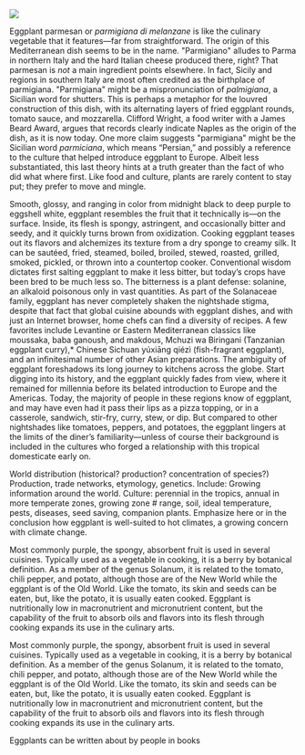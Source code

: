 <a href="https://juncture-digital.org"><img src="https://juncture-digital.org/images/ve-button.png"></a>

<param ve-config 
       title="Eggplant"
       author="Ana Carolina Carmona Ribeiro, Nathan Cornish, and Sheila Scoville"
       banner="https://upload.wikimedia.org/wikipedia/commons/5/55/Leiden_University_Library_-_Seikei_Zusetsu_vol._26%2C_page_027_-_%E6%B8%A4%E6%B5%B7%E8%8C%84%2C_%E6%B0%B4%E8%8C%84_-_Solanum_melongena_L._-_%E8%8C%84%E5%AD%90_-_idem%2C_1804.jpg" 
       layout="vertical">
 
Eggplant parmesan or _parmigiana di melanzane_ is like the culinary vegetable that it features—far from straightforward. The origin of this Mediterranean dish seems to be in the name. "Parmigiano" alludes to Parma in northern Italy and the hard Italian cheese produced there, right? That parmesan is _not_ a main ingredient points elsewhere. In fact, Sicily and regions in southern Italy are most often credited as the birthplace of parmigiana. "Parmigiana" might be a mispronunciation of _palmigiana_, a Sicilian word for shutters. This is perhaps a metaphor for the louvred construction of this dish, with its alternating layers of fried eggplant rounds, tomato sauce, and mozzarella. Clifford Wright, a food writer with a James Beard Award, argues that records clearly indicate Naples as the origin of the dish, as it is now today. One more claim suggests "parmigiana" might be the Sicilian word _parmiciana_, which means “Persian,” and possibly a reference to the culture that helped introduce eggplant to Europe. Albeit less substantiated, this last theory hints at a truth greater than the fact of who did what where first. Like food and culture, plants are rarely content to stay put; they prefer to move and mingle.

<param ve-image 
url="https://upload.wikimedia.org/wikipedia/commons/8/8b/Melanzane_alla_Parmigiana.jpg"
       label="Melanzane alla Parmigiana" 
description="Baked aubergines with Parmesan cheese"
       attribution="Flickr.com user Blue Lotus"
license="CC BY 2.0."
       source="https://www.flickr.com/photos/bluelotus/244367048">

Smooth, glossy, and ranging in color from midnight black to deep purple to eggshell white, eggplant resembles the fruit that it technically is—on the surface. Inside, its flesh is spongy, astringent, and occasionally bitter and seedy, and it quickly turns brown from oxidization. Cooking eggplant teases out its flavors and alchemizes its texture from a dry sponge to creamy silk. It can be sautéed, fried, steamed, boiled, broiled, stewed, roasted, grilled, smoked, pickled, or thrown into a countertop cooker. Conventional wisdom dictates first salting eggplant to make it less bitter, but today’s crops have been bred to be much less so. The bitterness is a plant defense: solanine, an alkaloid poisonous only in vast quantities. As part of the Solanaceae family, eggplant has never completely shaken the nightshade stigma, despite that fact that global cuisine abounds with eggplant dishes, and with just an Internet browser, home chefs can find a diversity of recipes. A few favorites include Levantine or Eastern Mediterranean classics like moussaka, baba ganoush, and makdous, Mchuzi wa Biringani (Tanzanian eggplant curry),* Chinese Sichuan yúxiāng qiézì (fish-fragrant eggplant), and an infinitesimal number of other Asian preparations. The ambiguity of eggplant foreshadows its long journey to kitchens across the globe. Start digging into its history, and the eggplant quickly fades from view, where it remained for millennia before its belated introduction to Europe and the Americas. Today, the majority of people in these regions know of eggplant, and may have even had it pass their lips as a pizza topping, or in a casserole, sandwich, stir-fry, curry, stew, or dip. But compared to other nightshades like tomatoes, peppers, and potatoes, the eggplant lingers at the limits of the diner’s familiarity—unless of course their background is included in the cultures who forged a relationship with this tropical domesticate early on.
<param ve-image 
url="https://upload.wikimedia.org/wikipedia/commons/f/fb/Qiezi.jpg"
       label="Melanzane alla Parmigiana" 
description="Baked aubergines with Parmesan cheese"
       credit="Flickr.com user Blue Lotus"
license="CC BY 2.0."
       source="https://www.flickr.com/photos/bluelotus/244367048">


World distribution (historical? production? concentration of species?) Production, trade networks, etymology, genetics. Include: Growing information around the world. Culture: perennial in the tropics, annual in more temperate zones, growing zone # range, soil, ideal temperature, pests, diseases, seed saving, companion plants. Emphasize here or in the conclusion how eggplant is well-suited to hot climates, a growing concern with climate change.

 <param ve-map 
      center="Q41183" 
      zoom="10" 
      Title="Aleppo, Syria"
      show-labels>      

Most commonly purple, the spongy, absorbent fruit is used in several cuisines. Typically used as a vegetable in cooking, it is a berry by botanical definition. As a member of the genus Solanum, it is related to the tomato, chili pepper, and potato, although those are of the New World while the eggplant is of the Old World. Like the tomato, its skin and seeds can be eaten, but, like the potato, it is usually eaten cooked. Eggplant is nutritionally low in macronutrient and micronutrient content, but the capability of the fruit to absorb oils and flavors into its flesh through cooking expands its use in the culinary arts.
<param ve-image 
       label="Eggplant emoji" 
       description="Eggplant emoji" 
       license="via BHL" 
       url="https://www.biodiversitylibrary.org/pageImage/50118220#page/101/mode/1up"
       region="413,140,2705,2632">

Most commonly purple, the spongy, absorbent fruit is used in several cuisines. Typically used as a vegetable in cooking, it is a berry by botanical definition. As a member of the genus Solanum, it is related to the tomato, chili pepper, and potato, although those are of the New World while the eggplant is of the Old World. Like the tomato, its skin and seeds can be eaten, but, like the potato, it is usually eaten cooked. Eggplant is nutritionally low in macronutrient and micronutrient content, but the capability of the fruit to absorb oils and flavors into its flesh through cooking expands its use in the culinary arts.
<param ve-knightlab-timeline
       source="1wL2INP3K0tfqVYfJqVJOd9NlyDXDYjajpzEb_WG8UGA"
       timenav-position="bottom"
       hash-bookmark="false""
       initial-zoom="1""
       height="750">

Eggplants can be written about by people in books 
<param ve-iframe 
    src="https://books.google.com/books?id=LGVeCAAAQBAJ&newbks=0&lpg=PT380&dq=aubergine&pg=PT380&output=embed">
       
